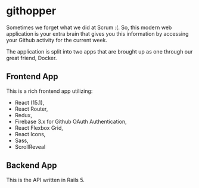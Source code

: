 # githopper
Sometimes we forget what we did at Scrum :(. So, this modern web application is your extra brain that gives you this information by accessing your Github activity for the current week.

The application is split into two apps that are brought up as one through our great friend, Docker.

## Frontend App
This is a rich frontend app utilizing:
  - React (15.1),
  - React Router,
  - Redux, 
  - Firebase 3.x for Github OAuth Authentication,
  - React Flexbox Grid,
  - React Icons,
  - Sass,
  - ScrollReveal

## Backend App
This is the API written in Rails 5.
